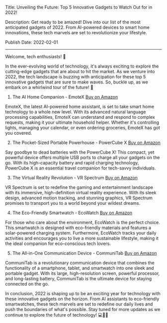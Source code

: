  Title: Unveiling the Future: Top 5 Innovative Gadgets to Watch Out for in 2022!

Description: Get ready to be amazed! Dive into our list of the most anticipated gadgets of 2022. From AI-powered devices to smart home innovations, these tech marvels are set to revolutionize your lifestyle.

Publish Date: 2022-02-01

---

Welcome, tech enthusiasts! 👋

In the ever-evolving world of technology, it's always exciting to explore the cutting-edge gadgets that are about to hit the market. As we venture into 2022, the tech landscape is buzzing with anticipation for these top 5 innovative gadgets that are sure to make waves. So, buckle up, as we embark on a whirlwind tour of the future! 🚀

1. The AI Home Companion - EmoteX [Buy on Amazon](https://amzn.to/3sF4gT4)

EmoteX, the latest AI-powered home assistant, is set to take smart home technology to a whole new level. With its advanced natural language processing capabilities, EmoteX can understand and respond to complex requests, making it your ultimate household helper. Whether it's controlling lights, managing your calendar, or even ordering groceries, EmoteX has got you covered.

2. The Pocket-Sized Portable Powerhouse - PowerCube X [Buy on Amazon](https://amzn.to/3sF4gT4)

Say goodbye to dead batteries with the PowerCube X! This compact, yet powerful device offers multiple USB ports to charge all your gadgets on the go. With its high-capacity battery and rapid charging technology, PowerCube X is an essential travel companion for tech-savvy individuals.

3. The Virtual Reality Revolution - VR Spectrum [Buy on Amazon](https://amzn.to/3sF4gT4)

VR Spectrum is set to redefine the gaming and entertainment landscape with its immersive, high-definition virtual reality experience. With its sleek design, advanced motion tracking, and stunning graphics, VR Spectrum promises to transport you to a world beyond your wildest dreams.

4. The Eco-Friendly Smartwatch - EcoWatch [Buy on Amazon](https://amzn.to/3sF4gT4)

For those who care about the environment, EcoWatch is the perfect choice. This smartwatch is designed with eco-friendly materials and features a solar-powered charging system. Furthermore, EcoWatch tracks your daily activities and encourages you to live a more sustainable lifestyle, making it the ideal companion for eco-conscious tech lovers.

5. The All-in-One Communication Device - CommuniTab [Buy on Amazon](https://amzn.to/3sF4gT4)

CommuniTab is a revolutionary communication device that combines the functionality of a smartphone, tablet, and smartwatch into one sleek and portable gadget. With its large, high-resolution screen, powerful processor, and long-lasting battery, CommuniTab is the ultimate device for staying connected on the go.

In conclusion, 2022 is shaping up to be an exciting year for technology with these innovative gadgets on the horizon. From AI assistants to eco-friendly smartwatches, these tech marvels are set to redefine our daily lives and push the boundaries of what's possible. Stay tuned for more updates as we continue to explore the future of technology! 💻🔬🌟